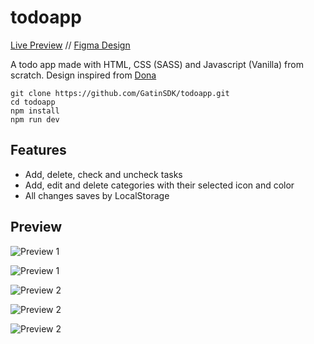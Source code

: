 # todoapp

[Live Preview](https://todoapp-two-phi.vercel.app) // [Figma Design](https://www.figma.com/file/K4l2cnG8GGU69JuYLNtEXV/Todo?node-id=0%3A1&t=ZMaw27xdO1NlIFAk-1)

A todo app made with HTML, CSS (SASS) and Javascript (Vanilla) from scratch. Design inspired from [Dona](https://dona.ai)

```
git clone https://github.com/GatinSDK/todoapp.git
cd todoapp
npm install
npm run dev
```

## Features
- Add, delete, check and uncheck tasks 
- Add, edit and delete categories with their selected icon and color
- All changes saves by LocalStorage

## Preview

![Preview 1](https://i.imgur.com/kVuDqJh.png)

![Preview 1](https://i.imgur.com/BJVBYKQ.png)

![Preview 2](https://i.imgur.com/NsB2qqN.png)

![Preview 2](https://i.imgur.com/PKx7KlM.png)

![Preview 2](https://i.imgur.com/3A8eHNa.png)
